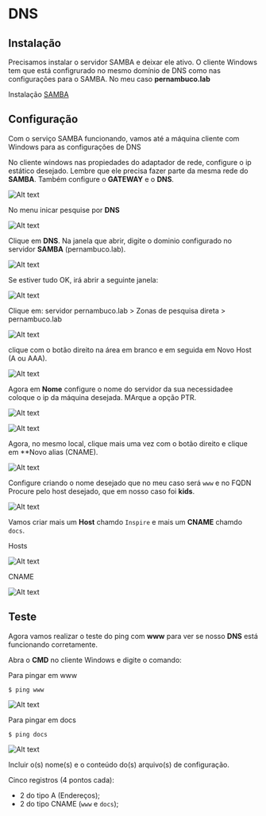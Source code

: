 # DNS

## Instalação

Precisamos instalar o servidor SAMBA e deixar ele ativo. O cliente Windows tem que está configrurado no mesmo domínio de DNS como nas configurações para o SAMBA. No meu caso **pernambuco.lab**

Instalação [SAMBA](/smb/)

## Configuração

Com o serviço SAMBA funcionando, vamos até a máquina cliente com Windows para as configurações de DNS

No cliente windows nas propiedades do adaptador de rede, configure o ip estático desejado. Lembre que ele precisa fazer parte da mesma rede do **SAMBA**. Também configure o **GATEWAY** e o **DNS**.

![Alt text](image-11.png)

No menu inicar pesquise por **DNS**

![Alt text](image-3.png)

Clique em **DNS**. Na janela que abrir, digite o dominio configurado no servidor **SAMBA** (pernambuco.lab).

![Alt text](image.png)

Se estiver tudo OK, irá abrir a seguinte janela:

![Alt text](image-2.png)

Clique em: servidor pernambuco.lab > Zonas de pesquisa direta > pernambuco.lab

![Alt text](image-4.png)

clique com o botão direito na área em branco e em seguida em Novo Host (A ou AAA). 

![Alt text](image-5.png)

Agora em **Nome** configure o nome do servidor da sua necessidadee coloque o ip da máquina desejada. MArque a opção PTR.

![Alt text](image-6.png)

![Alt text](image-7.png)

Agora, no mesmo local, clique mais uma vez com o botão direito e clique em **Novo alias (CNAME).

![Alt text](image-8.png)

Configure criando o nome desejado que no meu caso será `www` e no FQDN Procure pelo host desejado, que em nosso caso foi **kids**.

![Alt text](image-9.png)

Vamos criar mais um **Host** chamdo `Inspire` e mais um **CNAME** chamdo `docs`.

Hosts

![Alt text](image-1.png)

CNAME

![Alt text](image-12.png)

## Teste

Agora vamos realizar o teste do ping com **www** para ver se nosso **DNS** está funcionando corretamente.

Abra o **CMD** no cliente Windows e digite o comando:

Para pingar em www

    $ ping www

![Alt text](image-10.png)

Para pingar em docs

    $ ping docs

![Alt text](image-13.png)
















Incluir o(s) nome(s) e o conteúdo do(s) arquivo(s) de configuração.

Cinco registros (4 pontos cada):

- 2 do tipo A (Endereços);
- 2 do tipo CNAME (`www` e `docs`);